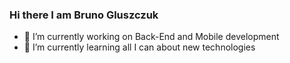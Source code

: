 ### Hi there I am Bruno Gluszczuk


- 🔭 I’m currently working on Back-End and Mobile development
- 🌱 I’m currently learning all I can about new technologies
